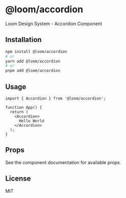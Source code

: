 # @loom/accordion

Loom Design System - Accordion Component

## Installation

```bash
npm install @loom/accordion
# or
yarn add @loom/accordion
# or
pnpm add @loom/accordion
```

## Usage

```tsx
import { Accordion } from '@loom/accordion';

function App() {
  return (
    <Accordion>
      Hello World
    </Accordion>
  );
}
```

## Props

See the component documentation for available props.

## License

MIT
